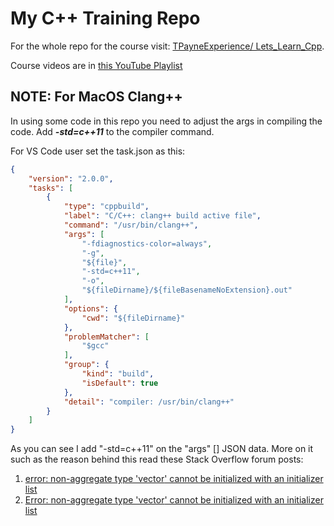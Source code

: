 # My C++ Training Repo

For the whole repo for the course visit: [ TPayneExperience/
Lets_Learn_Cpp](https://github.com/TPayneExperience/Lets_Learn_Cpp).

Course videos are in [this YouTube Playlist](https://youtube.com/playlist?list=PL82YdDfxhWsCyZLsg_kXhH8sy5ixQNras)

## NOTE: For MacOS Clang++ 
In using some code in this repo you need to adjust the args in compiling the code. Add ***-std=c++11*** to the compiler command.

For VS Code user set the task.json as this:

```json
{
	"version": "2.0.0",
	"tasks": [
		{
			"type": "cppbuild",
			"label": "C/C++: clang++ build active file",
			"command": "/usr/bin/clang++",
			"args": [
				"-fdiagnostics-color=always",
				"-g",
				"${file}",
				"-std=c++11",
				"-o",
				"${fileDirname}/${fileBasenameNoExtension}.out"
			],
			"options": {
				"cwd": "${fileDirname}"
			},
			"problemMatcher": [
				"$gcc"
			],
			"group": {
				"kind": "build",
				"isDefault": true
			},
			"detail": "compiler: /usr/bin/clang++"
		}
	]
}
```
As you can see I add "-std=c++11" on the "args" [] JSON data. More on it such as the reason behind this read these Stack Overflow forum posts:
1. [error: non-aggregate type 'vector<string>' cannot be initialized with an initializer list](https://stackoverflow.com/questions/35214494/error-non-aggregate-type-vectorstring-cannot-be-initialized-with-an-initial)
1. [Error: non-aggregate type 'vector<int>' cannot be initialized with an initializer list](https://stackoverflow.com/questions/39022787/error-non-aggregate-type-vectorint-cannot-be-initialized-with-an-initialize)
